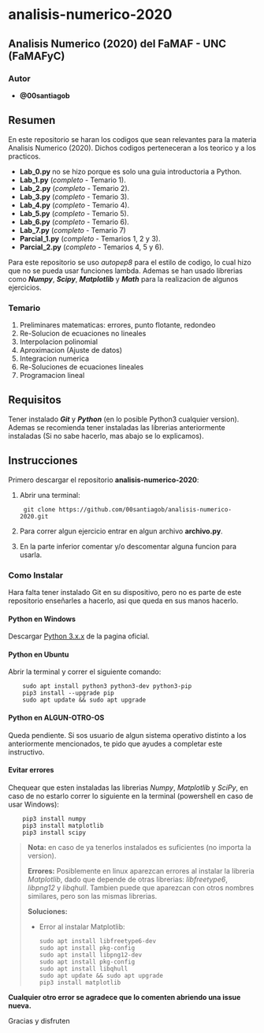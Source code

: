 # analisis-numerico-2020

## Analisis Numerico (2020) del FaMAF - UNC (FaMAFyC)

### Autor

* __@00santiagob__

## Resumen

En este repositorio se haran los codigos que sean relevantes para la materia Analisis Numerico (2020). Dichos codigos perteneceran a los teorico y a los practicos.

* **Lab_0.py** no se hizo porque es solo una guia introductoria a Python.
* **Lab_1.py** (*completo* - Temario 1).
* **Lab_2.py** (*completo* - Temario 2).
* **Lab_3.py** (*completo* - Temario 3).
* **Lab_4.py** (*completo* - Temario 4).
* **Lab_5.py** (*completo* - Temario 5).
* **Lab_6.py** (*completo* - Temario 6).
* **Lab_7.py** (*completo* - Temario 7)
* **Parcial_1.py** (*completo* - Temarios 1, 2 y 3).
* **Parcial_2.py** (*completo* - Temarios 4, 5 y 6).

Para este repositorio se uso *autopep8* para el estilo de codigo, lo cual hizo que no se pueda usar funciones lambda.
Ademas se han usado librerias como ***Numpy***, ***Scipy***, ***Matplotlib*** y ***Math*** para la realizacion de algunos ejercicios.

### Temario

   1. Preliminares matematicas: errores, punto flotante, redondeo
   2. Re-Solucion de ecuaciones no lineales
   3. Interpolacion polinomial
   4. Aproximacion (Ajuste de datos)
   5. Integracion numerica
   6. Re-Soluciones de ecuaciones lineales
   7. Programacion lineal

## Requisitos

Tener instalado *__Git__* y  *__Python__* (en lo posible Python3 cualquier version).
Ademas se recomienda tener instaladas las librerias anteriormente instaladas (Si no sabe hacerlo, mas abajo se lo explicamos).

## Instrucciones

Primero descargar el repositorio __analisis-numerico-2020__:

1) Abrir una terminal:

        git clone https://github.com/00santiagob/analisis-numerico-2020.git

2) Para correr algun ejercicio entrar en algun archivo **archivo.py**.

3) En la parte inferior comentar y/o descomentar alguna funcion para usarla.

### Como Instalar

Hara falta tener instalado Git en su dispositivo, pero no es parte de este repositorio enseñarles a hacerlo, asi que queda en sus manos hacerlo.

#### Python en Windows

Descargar [Python 3.x.x](https://www.python.org/downloads/) de la pagina oficial.

#### Python en Ubuntu

Abrir la terminal y correr el siguiente comando:

        sudo apt install python3 python3-dev python3-pip
        pip3 install --upgrade pip
        sudo apt update && sudo apt upgrade

#### Python en ALGUN-OTRO-OS

Queda pendiente. Si sos usuario de algun sistema operativo distinto a los anteriormente mencionados, te pido que ayudes a completar este instructivo.

#### Evitar errores

Chequear que esten instaladas las librerias *Numpy*, *Matplotlib* y *SciPy*, en caso de no estarlo correr lo siguiente en la terminal (powershell en caso de usar Windows):

        pip3 install numpy
        pip3 install matplotlib
        pip3 install scipy

> **Nota:** en caso de ya tenerlos instalados es suficientes (no importa la version).
>
> **Errores:**
Posiblemente en linux aparezcan errores al instalar la libreria *Matplotlib*, dado que depende de otras librerias: *libfreetype6*, *libpng12* y *libqhull*. Tambien puede que aparezcan con otros nombres similares, pero son las mismas librerias.
>
> **Soluciones:**
>
> * Error al instalar Matplotlib:
>
>       sudo apt install libfreetype6-dev
>       sudo apt install pkg-config
>       sudo apt install libpng12-dev
>       sudo apt install pkg-config
>       sudo apt install libqhull
>       sudo apt update && sudo apt upgrade
>       pip3 install matplotlib

**Cualquier otro error se agradece que lo comenten abriendo una issue nueva.**

Gracias y disfruten
